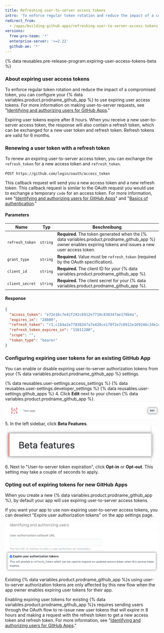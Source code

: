 ```yaml
---
title: Refreshing user-to-server access tokens
intro: 'To enforce regular token rotation and reduce the impact of a compromised token, you can configure your {% data variables.product.prodname_github_app %} to use expiring user access tokens.'
redirect_from:
  - /apps/building-github-apps/refreshing-user-to-server-access-tokens
versions:
  free-pro-team: '*'
  enterprise-server: '>=2.22'
  github-ae: '*'
---
```



{% data reusables.pre-release-program.expiring-user-access-tokens-beta %}


### About expiring user access tokens

To enforce regular token rotation and reduce the impact of a compromised token, you can configure your {% data variables.product.prodname_github_app %} to use expiring user access tokens. For more information on making user-to-server requests, see "[Identifying and authorizing users for GitHub Apps](/apps/building-github-apps/identifying-and-authorizing-users-for-github-apps/)."

Expiring user tokens expire after 8 hours. When you receive a new user-to-server access token, the response will also contain a refresh token, which can be exchanged for a new user token and refresh token. Refresh tokens are valid for 6 months.

### Renewing a user token with a refresh token

To renew an expiring user-to-server access token, you can exchange the `refresh_token` for a new access token and `refresh_token`.

  `POST https://github.com/login/oauth/access_token`

This callback request will send you a new access token and a new refresh token.  This callback request is similar to the OAuth request you would use to exchange a temporary `code` for an access token. For more information, see "[Identifying and authorizing users for GitHub Apps](/apps/building-github-apps/identifying-and-authorizing-users-for-github-apps/#2-users-are-redirected-back-to-your-site-by-github)" and "[Basics of authentication](/rest/guides/basics-of-authentication#providing-a-callback)."

#### Parameters

| Name            | Typ      | Beschreibung                                                                                                                                                     |
| --------------- | -------- | ---------------------------------------------------------------------------------------------------------------------------------------------------------------- |
| `refresh_token` | `string` | **Required.** The token generated when the  {% data variables.product.prodname_github_app %} owner enables expiring tokens and issues a new user access token. |
| `grant_type`    | `string` | **Required.** Value must be `refresh_token` (required by the OAuth specification).                                                                               |
| `client_id`     | `string` | **Required.** The  client ID for your {% data variables.product.prodname_github_app %}.                                                                        |
| `client_secret` | `string` | **Required.** The  client secret for your {% data variables.product.prodname_github_app %}.                                                                    |

#### Response

```json
{
  "access_token": "e72e16c7e42f292c6912e7710c838347ae178b4a",
  "expires_in": "28800",
  "refresh_token": "r1.c1b4a2e77838347a7e420ce178f2e7c6912e169246c34e1ccbf66c46812d16d5b1a9dc86a149873c",
  "refresh_token_expires_in": "15811200",
  "scope": "",
  "token_type": "bearer"
}
```
### Configuring expiring user tokens for an existing GitHub App

You can enable or disable expiring user-to-server authorization tokens from your {% data variables.product.prodname_github_app %} settings.

{% data reusables.user-settings.access_settings %}
{% data reusables.user-settings.developer_settings %}
{% data reusables.user-settings.github_apps %}
4. Click **Edit** next to your chosen {% data variables.product.prodname_github_app %}. ![Settings to edit a GitHub App](/assets/images/github-apps/edit-test-app.png)
5. In the left sidebar, click **Beta Features**. ![Beta Features menu option](/assets/images/github-apps/beta-features-option.png)
6. Next to "User-to-server token expiration", click **Opt-in** or **Opt-out**. This setting may take a couple of seconds to apply.

### Opting out of expiring tokens for new GitHub Apps

When you create a new {% data variables.product.prodname_github_app %}, by default your app will use expiring user-to-server access tokens.

If you want your app to use non-expiring user-to-server access tokens, you can deselect "Expire user authorization tokens" on the app settings page.

![Option to opt-in to expiring user tokens during GitHub Apps setup](/assets/images/github-apps/expire-user-tokens-selection.png)

Existing {% data variables.product.prodname_github_app %}s using user-to-server authorization tokens are only affected by this new flow when the app owner enables expiring user tokens for their app.

Enabling expiring user tokens for existing {% data variables.product.prodname_github_app %}s requires sending users through the OAuth flow to re-issue new user tokens that will expire in 8 hours and making a request with the refresh token to get a new access token and refresh token. For more information, see "[Identifying and authorizing users for GitHub Apps](/apps/building-github-apps/identifying-and-authorizing-users-for-github-apps/)."
